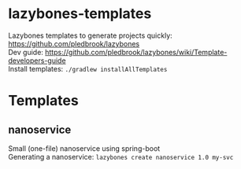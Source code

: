 # lazybones-templates

Lazybones templates to generate projects quickly: https://github.com/pledbrook/lazybones  
Dev guide: https://github.com/pledbrook/lazybones/wiki/Template-developers-guide  
Install templates: `./gradlew installAllTemplates`

# Templates

## nanoservice
Small (one-file) nanoservice using spring-boot  
Generating a nanoservice: `lazybones create nanoservice 1.0 my-svc`
